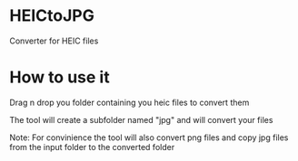 # HEICtoJPG

Converter for HEIC files

# How to use it

Drag n drop you folder containing you heic files to convert them


The tool will create a subfolder named "jpg" and will convert your files

Note: For convinience the tool will also convert png files and copy jpg files from the input folder to the converted folder
